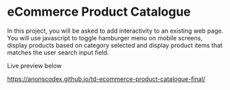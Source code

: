 # eCommerce Product Catalogue

In this project, you will be asked to add interactivity to an existing web page. You will use javascript to toggle hamburger menu on mobile screens, display products based on category selected and display product items that matches the user search input field. 


Live preview below

 https://anonscodex.github.io/td-ecommerce-product-catalogue-final/
